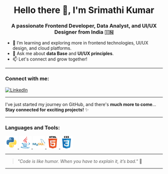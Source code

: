 <h1 align="center">Hello there 👋, I'm Srimathi Kumar</h1>
<h3 align="center">A passionate Frontend Developer, Data Analyst, and UI/UX Designer from India 🇮🇳</h3>

- 🌱 I’m learning and exploring more in frontend technologies, UI/UX design, and cloud platforms.  
- 💬 Ask me about **data Base** and **UI/UX principles**.  
- 📫 Let's connect and grow together!

---

<h3 align="left">Connect with me:</h3>
<p align="left">
  <a href=" https://www.linkedin.com/in/srimathi-kumar" target="_blank">
    <img align="center" src="https://raw.githubusercontent.com/rahuldkjain/github-profile-readme-generator/master/src/images/icons/Social/linked-in-alt.svg" alt="LinkedIn" height="30" width="40" />
  </a>
</p>

---

I've just started my journey on GitHub, and there's **much more to come**...  
**Stay connected for exciting projects!** ✨

---

<h3 align="left">Languages and Tools:</h3>
<p align="left">
  <a href="https://www.python.org" target="_blank" rel="noreferrer">
    <img src="https://raw.githubusercontent.com/devicons/devicon/master/icons/python/python-original.svg" alt="Python" width="40" height="40"/>
  </a>
  <a href="https://www.java.com" target="_blank" rel="noreferrer">
    <img src="https://raw.githubusercontent.com/devicons/devicon/master/icons/java/java-original.svg" alt="Java" width="40" height="40"/>
  </a>
  <a href="https://www.mysql.com/" target="_blank" rel="noreferrer">
    <img src="https://raw.githubusercontent.com/devicons/devicon/master/icons/mysql/mysql-original-wordmark.svg" alt="SQL (MySQL)" width="40" height="40"/>
  </a>
  <a href="https://www.w3.org/html/" target="_blank" rel="noreferrer">
    <img src="https://raw.githubusercontent.com/devicons/devicon/master/icons/html5/html5-original-wordmark.svg" alt="HTML5" width="40" height="40"/>
  </a>
  <a href="https://developer.mozilla.org/en-US/docs/Web/CSS" target="_blank" rel="noreferrer">
    <img src="https://raw.githubusercontent.com/devicons/devicon/master/icons/css3/css3-original-wordmark.svg" alt="CSS3" width="40" height="40"/>
  </a>
</p>

---

> *"Code is like humor. When you have to explain it, it’s bad."* 💬

---
